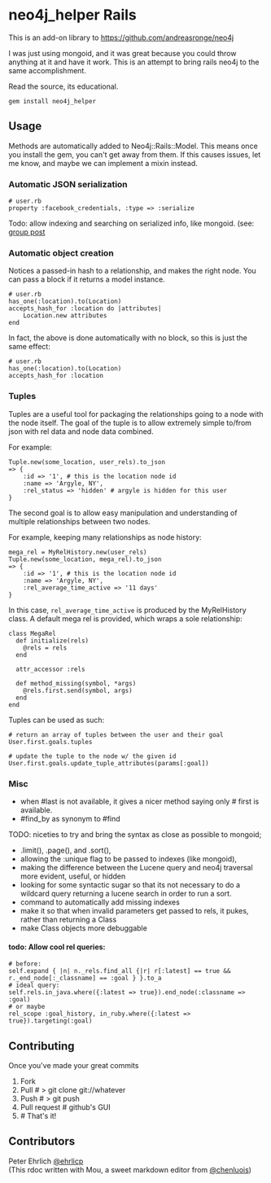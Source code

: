 # neo4j_helper Rails

This is an add-on library to https://github.com/andreasronge/neo4j

I was just using mongoid, and it was great because you could throw anything at it and have it work.  This is an
attempt to bring rails neo4j to the same accomplishment.  

Read the source, its educational.


    gem install neo4j_helper


## Usage

Methods are automatically added to Neo4j::Rails::Model.  This means once you install the gem, you can't get away from them.  If this causes issues, let me know, and maybe we can implement a mixin instead.


### Automatic JSON serialization

    # user.rb
    property :facebook_credentials, :type => :serialize

Todo: allow indexing and searching on serialized info, like mongoid.  (see: [group post](https://groups.google.com/d/msg/neo4jrb/KWxKBMbCc9E/E2XKIhzyvucJ)


### Automatic object creation

Notices a passed-in hash to a relationship, and makes the right node.  You can pass a block if it returns a model instance.

    # user.rb
    has_one(:location).to(Location)
    accepts_hash_for :location do |attributes|
        Location.new attributes
    end

In fact, the above is done automatically with no block, so this is just the same effect:

    # user.rb
    has_one(:location).to(Location)
    accepts_hash_for :location

### Tuples

Tuples are a useful tool for packaging the relationships going to a node with the node itself.
The goal of the tuple is to allow extremely simple to/from json with rel data and node data combined.

For example:

    Tuple.new(some_location, user_rels).to_json
    => {
        :id => '1', # this is the location node id
        :name => 'Argyle, NY',
        :rel_status => 'hidden' # argyle is hidden for this user
    }

The second goal is to allow easy manipulation and understanding of multiple relationships between two nodes.

For example, keeping many relationships as node history:

    mega_rel = MyRelHistory.new(user_rels)
    Tuple.new(some_location, mega_rel).to_json
    => {
        :id => '1', # this is the location node id
        :name => 'Argyle, NY',
        :rel_average_time_active => '11 days'
    }

In this case, `rel_average_time_active` is produced by the MyRelHistory class.  A default mega rel is provided,
which wraps a sole relationship:

    class MegaRel
      def initialize(rels)
        @rels = rels
      end

      attr_accessor :rels

      def method_missing(symbol, *args)
        @rels.first.send(symbol, args)
      end
    end


Tuples can be used as such:

    # return an array of tuples between the user and their goal
    User.first.goals.tuples

    # update the tuple to the node w/ the given id
    User.first.goals.update_tuple_attributes(params[:goal])

### Misc

 - when #last is not available, it gives a nicer method saying only # first is available.
 - #find_by as synonym to #find

TODO: niceties to try and bring the syntax as close as possible to mongoid;

 - .limit(), .page(), and .sort(),
 - allowing the :unique flag to be passed to indexes (like mongoid),
 - making the difference between the Lucene query and neo4j traversal more evident, useful, or hidden
 - looking for some syntactic sugar so that its not necessary to do a wildcard query returning a lucene search in order to run a sort.
 - command to automatically add missing indexes
 - make it so that when invalid parameters get passed to rels, it pukes, rather than returning a Class
 - make Class objects more debuggable


#### todo: Allow cool rel queries:

    # before:
    self.expand { |n| n._rels.find_all {|r| r[:latest] == true && r._end_node[:_classname] == :goal } }.to_a
    # ideal query:
    self.rels.in_java.where({:latest => true}).end_node(:classname => :goal)
    # or maybe
    rel_scope :goal_history, in_ruby.where({:latest => true}).targeting(:goal)


## Contributing


Once you've made your great commits

1. Fork
1. Pull # > git clone git://whatever
1. Push # > git push
1. Pull request # github's GUI
1. \# That's it!



## Contributors

Peter Ehrlich [@ehrlicp](http://www.twitter.com/ehrlicp)
<br/>
(This rdoc written with Mou, a sweet markdown editor from [@chenluois](http://twitter.com/chenluois))
